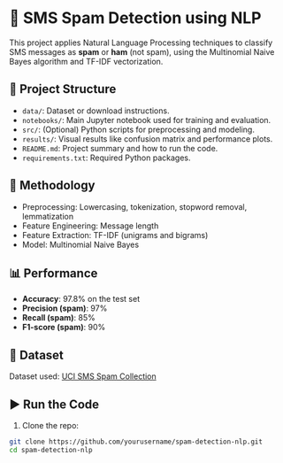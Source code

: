 # 📧 SMS Spam Detection using NLP

This project applies Natural Language Processing techniques to classify SMS messages as **spam** or **ham** (not spam), using the Multinomial Naive Bayes algorithm and TF-IDF vectorization.

## 📂 Project Structure
- `data/`: Dataset or download instructions.
- `notebooks/`: Main Jupyter notebook used for training and evaluation.
- `src/`: (Optional) Python scripts for preprocessing and modeling.
- `results/`: Visual results like confusion matrix and performance plots.
- `README.md`: Project summary and how to run the code.
- `requirements.txt`: Required Python packages.

## 🧠 Methodology
- Preprocessing: Lowercasing, tokenization, stopword removal, lemmatization
- Feature Engineering: Message length
- Feature Extraction: TF-IDF (unigrams and bigrams)
- Model: Multinomial Naive Bayes

## 📊 Performance
- **Accuracy**: 97.8% on the test set
- **Precision (spam)**: 97%
- **Recall (spam)**: 85%
- **F1-score (spam)**: 90%

## 📁 Dataset
Dataset used: [UCI SMS Spam Collection](https://www.kaggle.com/datasets/uciml/sms-spam-collection-dataset)

## ▶️ Run the Code

1. Clone the repo:
```bash
git clone https://github.com/yourusername/spam-detection-nlp.git
cd spam-detection-nlp
